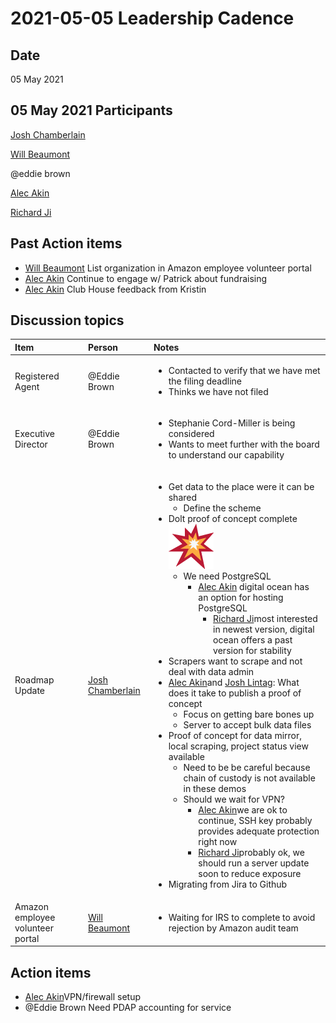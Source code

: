# 2021-05-05 Leadership Cadence

## Date <a id="id-2021-05-05LeadershipCadence-Date"></a>

05 May 2021

## 05 May 2021 Participants <a id="id-2021-05-05LeadershipCadence-Participants"></a>

[Josh Chamberlain](https://pdap.atlassian.net/wiki/people/6068f9e790e3950069fbaaf4?ref=confluence)

[Will Beaumont](https://pdap.atlassian.net/wiki/people/5e9c6021ca2a1d0c2e249bab?ref=confluence)

@eddie brown

[Alec Akin](https://pdap.atlassian.net/wiki/people/60319bf02a42cc0069af9ac8?ref=confluence)

[Richard Ji](https://pdap.atlassian.net/wiki/people/5f8f95be0e068b00766b6903?ref=confluence)

## Past Action items <a id="id-2021-05-05LeadershipCadence-PastActionitems"></a>

* [Will Beaumont](https://pdap.atlassian.net/wiki/people/5e9c6021ca2a1d0c2e249bab?ref=confluence) List organization in Amazon employee volunteer portal
* [Alec Akin](https://pdap.atlassian.net/wiki/people/60319bf02a42cc0069af9ac8?ref=confluence) Continue to engage w/ Patrick about fundraising
* [Alec Akin](https://pdap.atlassian.net/wiki/people/60319bf02a42cc0069af9ac8?ref=confluence) Club House feedback from Kristin

## Discussion topics <a id="id-2021-05-05LeadershipCadence-Discussiontopics"></a>

<table>
  <thead>
    <tr>
      <th style="text-align:left"><b>Item</b>
      </th>
      <th style="text-align:left"><b>Person</b>
      </th>
      <th style="text-align:left"><b>Notes</b>
      </th>
    </tr>
  </thead>
  <tbody>
    <tr>
      <td style="text-align:left">Registered Agent</td>
      <td style="text-align:left">@Eddie Brown</td>
      <td style="text-align:left">
        <ul>
          <li>Contacted to verify that we have met the filing deadline</li>
          <li>Thinks we have not filed</li>
        </ul>
      </td>
    </tr>
    <tr>
      <td style="text-align:left">Executive Director</td>
      <td style="text-align:left">@Eddie Brown</td>
      <td style="text-align:left">
        <ul>
          <li>Stephanie Cord-Miller is being considered</li>
          <li>Wants to meet further with the board to understand our capability</li>
        </ul>
      </td>
    </tr>
    <tr>
      <td style="text-align:left">Roadmap Update</td>
      <td style="text-align:left"><a href="https://pdap.atlassian.net/wiki/people/6068f9e790e3950069fbaaf4?ref=confluence">Josh Chamberlain</a>
      </td>
      <td style="text-align:left">
        <ul>
          <li>Get data to the place were it can be shared
            <ul>
              <li>Define the scheme</li>
            </ul>
          </li>
          <li>Dolt proof of concept complete
            <img src="../../../../.gitbook/assets/1f4a5.png"
            alt="(blue star)" />
            <ul>
              <li>We need PostgreSQL
                <ul>
                  <li><a href="https://pdap.atlassian.net/wiki/people/60319bf02a42cc0069af9ac8?ref=confluence">Alec Akin</a> digital
                    ocean has an option for hosting PostgreSQL
                    <ul>
                      <li><a href="https://pdap.atlassian.net/wiki/people/5f8f95be0e068b00766b6903?ref=confluence">Richard Ji</a>most
                        interested in newest version, digital ocean offers a past version for stability</li>
                    </ul>
                  </li>
                </ul>
              </li>
            </ul>
          </li>
          <li>Scrapers want to scrape and not deal with data admin</li>
          <li><a href="https://pdap.atlassian.net/wiki/people/60319bf02a42cc0069af9ac8?ref=confluence">Alec Akin</a>and
            <a
            href="https://pdap.atlassian.net/wiki/people/5f20c61fc9c094001c5d32ca?ref=confluence">Josh Lintag</a>: What does it take to publish a proof of concept
              <ul>
                <li>Focus on getting bare bones up</li>
                <li>Server to accept bulk data files</li>
              </ul>
          </li>
          <li>Proof of concept for data mirror, local scraping, project status view
            available
            <ul>
              <li>Need to be be careful because chain of custody is not available in these
                demos</li>
              <li>Should we wait for VPN?
                <ul>
                  <li><a href="https://pdap.atlassian.net/wiki/people/60319bf02a42cc0069af9ac8?ref=confluence">Alec Akin</a>we
                    are ok to continue, SSH key probably provides adequate protection right
                    now</li>
                  <li><a href="https://pdap.atlassian.net/wiki/people/5f8f95be0e068b00766b6903?ref=confluence">Richard Ji</a>probably
                    ok, we should run a server update soon to reduce exposure</li>
                </ul>
              </li>
            </ul>
          </li>
          <li>Migrating from Jira to Github</li>
        </ul>
      </td>
    </tr>
    <tr>
      <td style="text-align:left">Amazon employee volunteer portal</td>
      <td style="text-align:left"><a href="https://pdap.atlassian.net/wiki/people/5e9c6021ca2a1d0c2e249bab?ref=confluence">Will Beaumont</a>
      </td>
      <td style="text-align:left">
        <ul>
          <li>Waiting for IRS to complete to avoid rejection by Amazon audit team</li>
        </ul>
      </td>
    </tr>
  </tbody>
</table>

## Action items <a id="id-2021-05-05LeadershipCadence-Actionitems"></a>

* [Alec Akin](https://pdap.atlassian.net/wiki/people/60319bf02a42cc0069af9ac8?ref=confluence)VPN/firewall setup
* @Eddie Brown Need PDAP accounting for service

